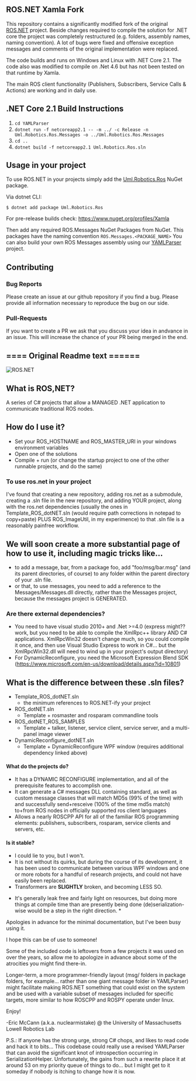 ## ROS.NET Xamla Fork

This repository contains a significantly modified fork of the original [ROS.NET](https://github.com/uml-robotics/ROS.NET) project. Beside changes required to compile the solution for .NET core the project was completely restructured (e.g. folders, assembly names, naming convention). A lot of bugs were fixed and offensive exception messages and comments of the original implementation were replaced.

The code builds and runs on Windows and Linux with .NET Core 2.1. The code also was modified to compile on .Net 4.6 but has not been tested on that runtime by Xamla.

The main ROS client functionality (Publishers, Subscribers, Service Calls & Actions) are working and in daily use.

## .NET Core 2.1 Build Instructions

1. `cd YAMLParser`
2. `dotnet run -f netcoreapp2.1 -- -m ../ -c Release -n Uml.Robotics.Ros.Messages -o ../Uml.Robotics.Ros.Messages`
3. `cd ..`
4. `dotnet build -f netcoreapp2.1 Uml.Robotics.Ros.sln`


## Usage in your project

To use ROS.NET in your projects simply add the [Uml.Robotics.Ros](https://www.nuget.org/packages/Uml.Robotics.Ros/) NuGet package.

Via dotnet CLI:

```
$ dotnet add package Uml.Robotics.Ros
```
For pre-release builds check: https://www.nuget.org/profiles/Xamla


Then add any required ROS.Messages NuGet Packages from NuGet. This packages have the naming convention ```ROS.Messages.<PACKAGE_NAME>```
You can also build your own ROS Messages assembly using our [YAMLParser](/YAMLParser) project.

## Contributing

### Bug Reports
Please create an issue at our github repository if you find a bug. Please provide all information necessary to reproduce the bug on our side.

### Pull-Requests
If you want to create a PR we ask that you discuss your idea in andvance in an issue. This will increase the chance of your PR being merged in the end.



##  ==== Original Readme text ======

![ROS.NET](https://github.com/uml-robotics/ROS.NET/raw/master/Logo.png)

## What is ROS,NET?
A series of C# projects that allow a MANAGED .NET application to communicate traditional ROS nodes.

## How do I use it?
- Set your ROS_HOSTNAME and ROS_MASTER_URI in your windows environment variables
- Open one of the solutions
- Compile + run (or change the startup project to one of the other runnable projects, and do the same)

### To use ros.net in your project
I've found that creating a new repository, adding ros.net as a submodule, creating a .sln file in the new repository, and adding YOUR project, along with the ros.net dependencies (usually the ones in Template_ROS_dotNET.sln (would require path corrections in notepad to copy+paste) PLUS ROS_ImageUtil, in my experimence) to that .sln file is a reasonably painfree workflow.

## We will soon create a more substantial page of how to use it, including magic tricks like...
- to add a message, bar, from a package foo, add "foo/msg/bar.msg" (and its parent directories, of course) to any folder within the parent directory of your .sln file.
- or that, to use messages, you need to add a reference to the Messages/Messages.dll directly, rather than the Messages project, because the messages project is GENERATED.

### Are there external dependencies?
- You need to have visual studio 2010+ and .Net >=4.0
	(express might?? work, but you need to be able to compile the XmlRpc++ library AND C# applications. XmlRpcWin32 doesn't change much, so you could compile it once, and then use Visual Studio Express to work in C#... but the XmlRpcWin32.dll will need to wind up in your project's output directory)
- For DynamicReconfigure, you need the Microsoft Expression Blend SDK (https://www.microsoft.com/en-us/download/details.aspx?id=10801)

## What is the difference between these .sln files?
- Template_ROS_dotNET.sln
  - the minimum references to ROS.NET-ify your project
- ROS_dotNET.sln
  - Template + rosmaster and rosparam commandline tools
- ROS_dotNET_ROS_SAMPLES
  - Template + talker, listener, service client, service server, and a multi-panel image viewer
- DynamicReconfigure_dotNET.sln
  - Template + DynamicReconfigure WPF window (requires additional dependency linked above)

#### What do the projects do?
- It has a DYNAMIC RECONFIGURE implementation, and all of the prerequisite features to accomplish one.
- It can generate a C# messages DLL containing standard, as well as custom message classes that will match MD5s (99% of the time) with and successfully send+resceive (100% of the time md5s match) to+from ROS nodes in officially supported ros client languages
- Allows a nearly ROSCPP API for all of the familiar ROS programming elements: publishers, subscribers, rosparam, service clients and servers, etc.

#### Is it stable?
- I could lie to you, but I won't.
- It is not without its quirks, but during the course of its development, it has been used to communicate between various WPF windows and one or more robots for a handful of research projects, and could not have easily been replaced.
- Transformers are __SLIGHTLY__ broken, and becoming LESS SO.

* It's generally leak free and fairly light on resources, but doing more things at compile time than are presently being done (de)serialization-wise would be a step in the right direction. *

Apologies in advance for the minimal documentation, but I've been busy using it.

I hope this can be of use to someone!

Some of the included code is leftovers from a few projects it was used on over the years, so allow me to apologize in advance about some of the atrocities you might find there-in.

Longer-term, a more programmer-friendly layout (msg/ folders in package folders, for example... rather than one giant message folder in YAMLParser) might facilitate making ROS.NET something that could exist on the system and be used with a variable subset of messages included for specific targets, more similar to how ROSCPP and ROSPY operate under linux.

Enjoy!

-Eric McCann (a.k.a. nuclearmistake) @ the University of Massachusetts Lowell Robotics Lab

P.S.: If anyone has the strong urge, strong C# chops, and likes to read code and hack it to bits... This codebase could really use a revised YAMLParser that can avoid the significant knot of introspection occurring in SerializationHelper. Unfortunately, the gains from such a rewrite place it at around 53 on my priority queue of things to do... but I might get to it someday if nobody is itching to change how it is now.
